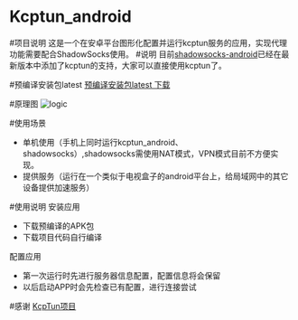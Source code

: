 # Kcptun_android
#项目说明
这是一个在安卓平台图形化配置并运行kcptun服务的应用，实现代理功能需要配合ShadowSocks使用。
#说明
目前[shadowsocks-android](https://github.com/shadowsocks/shadowsocks-android/releases)已经在最新版本中添加了kcptun的支持，大家可以直接使用kcptun了。

#预编译安装包latest
[预编译安装包latest 下载](https://github.com/shutup/Kcptun_android/releases/latest)

#原理图
![logic](https://github.com/shutup/Kcptun_android/blob/master/logic.png "logic")

#使用场景
* 单机使用（手机上同时运行kcptun_android、shadowsocks）,shadowsocks需使用NAT模式，VPN模式目前不方便实现。
* 提供服务（运行在一个类似于电视盒子的android平台上，给局域网中的其它设备提供加速服务）

#使用说明
安装应用

* 下载预编译的APK包
* 下载项目代码自行编译

配置应用

* 第一次运行时先进行服务器信息配置，配置信息将会保留
* 以后启动APP时会先检查已有配置，进行连接尝试

#感谢
[KcpTun项目](https://github.com/xtaci/kcptun)


